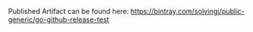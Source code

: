 Published Artifact can be found here: 
https://bintray.com/solvingj/public-generic/go-github-release-test